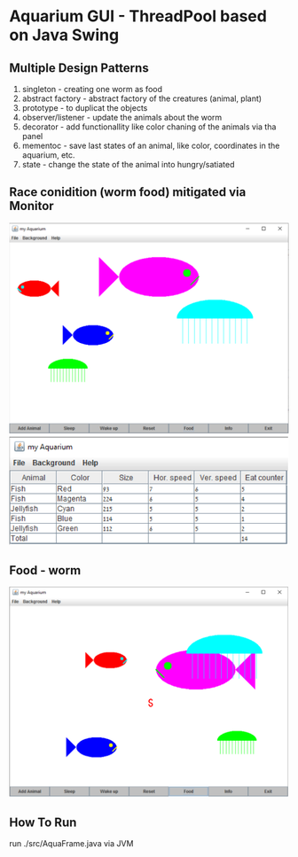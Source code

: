 # Aquarium GUI - ThreadPool based on Java Swing
## Multiple Design Patterns
1. singleton - creating one worm as food <br>
2. abstract factory - abstract factory of the creatures (animal, plant) <br>
3. prototype - to duplicat the objects <br>
4. observer/listener - update the animals about the worm <br>
5. decorator - add functionallity like color chaning of the animals via tha panel <br>
6. mementoc - save last states of an animal, like color, coordinates in the aquarium, etc. <br>
7. state - change the state of the animal into hungry/satiated <br>

## Race conidition (worm food) mitigated via Monitor


![alt tag](https://github.com/orel1212/Portfolio/blob/main/General%20-%20programming%20languages/Java/Aquarium_DesignPatterns/%E2%80%8F%E2%80%8Faquarium.PNG)
![alt tag](https://github.com/orel1212/Portfolio/blob/main/General%20-%20programming%20languages/Java/Aquarium_DesignPatterns/%E2%80%8F%E2%80%8Finfo.PNG)

## Food - worm
![alt tag](https://github.com/orel1212/Portfolio/blob/main/General%20-%20programming%20languages/Java/Aquarium_DesignPatterns/%E2%80%8F%E2%80%8Ffood.PNG)


## How To Run
run ./src/AquaFrame.java via JVM <br>
